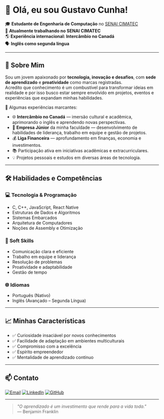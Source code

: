 # 👋 Olá, eu sou Gustavo Cunha!

🎓 **Estudante de Engenharia de Computação** no [SENAI CIMATEC](https://www.senaicimatec.com.br)  
💼 **Atualmente trabalhando no SENAI CIMATEC**  
🌎 **Experiência internacional: Intercâmbio no Canadá**  
🗣️ **Inglês como segunda língua**  

---

## 🚀 Sobre Mim

Sou um jovem apaixonado por **tecnologia, inovação e desafios**, com **sede de aprendizado** e **proatividade** como marcas registradas.  
Acredito que conhecimento é um combustível para transformar ideias em realidade e por isso busco estar sempre envolvido em projetos, eventos e experiências que expandam minhas habilidades.

🎯 Algumas experiências marcantes:
- 🌐 **Intercâmbio no Canadá** — imersão cultural e acadêmica, aprimorando o inglês e aprendendo novas perspectivas.
- 🤝 **Empresa Júnior** da minha faculdade — desenvolvimento de habilidades de liderança, trabalho em equipe e gestão de projetos.
- 💰 **Liga Financeira** — aprofundamento em finanças, economia e investimentos.
- 📚 Participação ativa em iniciativas acadêmicas e extracurriculares.
- 💡 Projetos pessoais e estudos em diversas áreas de tecnologia.

---

## 🛠️ Habilidades e Competências

### 💻 **Tecnologia & Programação**
- C, C++, JavaScript, React Native
- Estruturas de Dados e Algoritmos
- Sistemas Embarcados
- Arquitetura de Computadores
- Noções de Assembly e Otimização

### 🌟 **Soft Skills**
- Comunicação clara e eficiente
- Trabalho em equipe e liderança
- Resolução de problemas
- Proatividade e adaptabilidade
- Gestão de tempo

### 🌐 **Idiomas**
- Português (Nativo)
- Inglês (Avançado – Segunda Língua)

---

## 📈 Minhas Características

- ✅ Curiosidade insaciável por novos conhecimentos  
- ✅ Facilidade de adaptação em ambientes multiculturais  
- ✅ Compromisso com a excelência  
- ✅ Espírito empreendedor  
- ✅ Mentalidade de aprendizado contínuo  

---

## 📫 Contato

[![Email](https://img.shields.io/badge/Email-%230077B5.svg?style=for-the-badge&logo=gmail&logoColor=white)](mailto:luiz.gustavo.cunha2003@gmail.com)
[![LinkedIn](https://img.shields.io/badge/LinkedIn-%230077B5.svg?style=for-the-badge&logo=linkedin&logoColor=white)](https://www.linkedin.com/in/luiz-gustavo-santos-cunha-854988256/)
[![GitHub](https://img.shields.io/badge/GitHub-%2312100E.svg?style=for-the-badge&logo=github&logoColor=white)](https://github.com/GustavoCunh4)

---

> _"O aprendizado é um investimento que rende para a vida toda."_  
> — Benjamin Franklin
